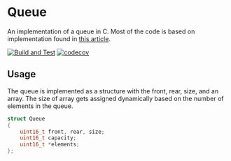 # Queue

An implementation of a queue in C. Most of the code is based on implementation 
found in [this article](https://www.geeksforgeeks.org/queue-set-1introduction-and-array-implementation/).

[![Build and Test](https://github.com/usmanmehmood55/queue/actions/workflows/build_and_test.yml/badge.svg)](https://github.com/usmanmehmood55/queue/actions/workflows/build_and_test.yml)
[![codecov](https://codecov.io/github/usmanmehmood55/queue/graph/badge.svg)](https://codecov.io/github/usmanmehmood55/queue) 

## Usage
The queue is implemented as a structure with the front, rear, size, and an array.
The size of array gets assigned dynamically based on the number of elements in 
the queue.

```c
struct Queue
{
    uint16_t front, rear, size;
    uint16_t capacity;
    uint16_t *elements;
};
```